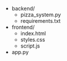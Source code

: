 - backend/
  - pizza_system.py
  - requirements.txt
- frontend/
  - index.html
  - styles.css
  - script.js
- app.py
